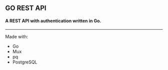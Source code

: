 ## GO REST API

#### A REST API with authentication written in Go.

---

Made with:

- Go
- Mux
- pq
- PostgreSQL
